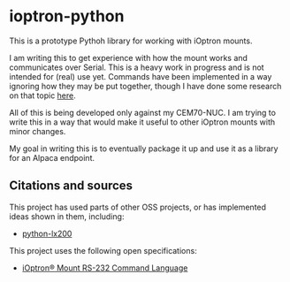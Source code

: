# ioptron-python

This is a prototype Pythoh library for working with iOptron mounts.

I am writing this to get experience with how the mount works and communicates over Serial. This is a heavy work in progress and is not intended for (real) use yet.
Commands have been implemented in a way ignoring how they may be put together, though I have done some research on that topic 
[here](https://docs.google.com/document/d/1Y0HqoRofPWVJb1jJ7mnwwWQPyfe0tdnYJl2PxAiOCdg/edit#heading=h.bx0imo96b59x).

All of this is being developed only against my CEM70-NUC. I am trying to write this in a way that would make it useful to other iOptron mounts with minor changes.

My goal in writing this is to eventually package it up and use it as a library for an Alpaca endpoint.

## Citations and sources

This project has used parts of other OSS projects, or has implemented ideas shown in them, including: 

* [python-lx200](https://github.com/telescopio-montemayor/python-lx200)

This project uses the following open specifications:

* [iOptron® Mount RS-232 Command Language](https://www.ioptron.com/v/ASCOM/RS-232_Command_Language2014V310.pdf)
